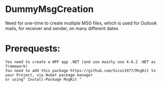 # DummyMsgCreation
Need for one-time to create mutliple MSG files, which is used for Outlook mails, for receiver and sender, on many different dates

# Prerequests:
```
You need to create a WPF app .NET (and use mainly use 4.6.2 .NET as framework)
You need to add this package https://github.com/Sicos1977/MsgKit to your Project, via NuGet package manager 
or using" Install-Package MsgKit "
```
